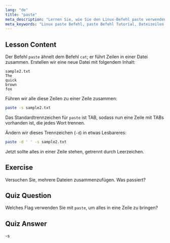 ```yaml
---
lang: "de"
title: "paste"
meta_description: "Lernen Sie, wie Sie den Linux-Befehl paste verwenden, um Dateizeilen zusammenzuführen. Entdecken Sie Trennzeichen und kombinieren Sie Dateien mit diesem grundlegenden Linux-Befehls-Tutorial."
meta_keywords: "Linux paste Befehl, paste Befehl Tutorial, Dateizeilen zusammenführen, Linux Befehle, Linux für Anfänger, Linux Anleitung"
---
```


## Lesson Content

Der Befehl `paste` ähnelt dem Befehl `cat`; er führt Zeilen in einer Datei zusammen. Erstellen wir eine neue Datei mit folgendem Inhalt:

```
sample2.txt
The
quick
brown
fox
```

Führen wir alle diese Zeilen zu einer Zeile zusammen:

```bash
paste -s sample2.txt
```

Das Standardtrennzeichen für `paste` ist TAB, sodass nun eine Zeile mit TABs vorhanden ist, die jedes Wort trennen.

Ändern wir dieses Trennzeichen (`-d`) in etwas Lesbareres:

```bash
paste -d ' ' -s sample2.txt
```

Jetzt sollte alles in einer Zeile stehen, getrennt durch Leerzeichen.

## Exercise

Versuchen Sie, mehrere Dateien zusammenzufügen. Was passiert?

## Quiz Question

Welches Flag verwenden Sie mit `paste`, um alles in eine Zeile zu bringen?

## Quiz Answer

-s
